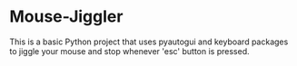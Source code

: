 # Mouse-Jiggler
This is a basic Python project that uses pyautogui and keyboard packages to jiggle your mouse and stop whenever 'esc' button is pressed.
